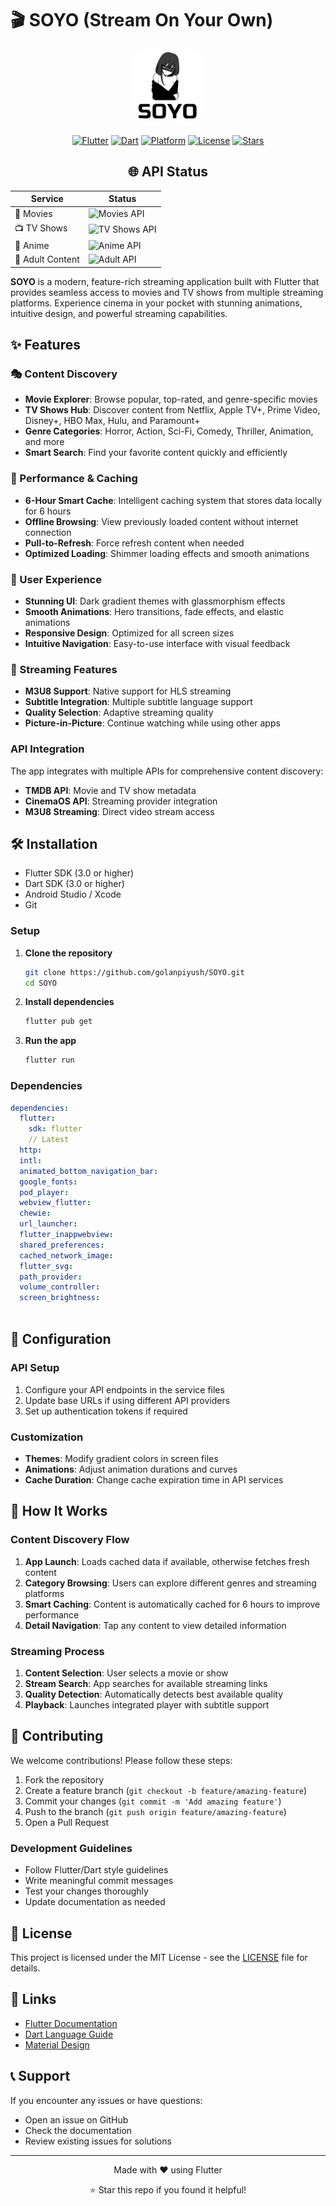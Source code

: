 # 🎬 SOYO (Stream On Your Own)
 
<div align="center">
  <img src="assets/icon/app_icon.png" alt="Soyo App Logo" width="120" height="120" style="border-radius: 20px;">
  
  [![Flutter](https://img.shields.io/badge/Flutter-3.0+-blue.svg)](https://flutter.dev/)
  [![Dart](https://img.shields.io/badge/Dart-3.0+-blue.svg)](https://dart.dev/)
  [![Platform](https://img.shields.io/badge/Platform-Android%20%7C%20iOS-green.svg)](https://flutter.dev/)
  [![License](https://img.shields.io/badge/License-MIT-yellow.svg)](LICENSE)
  [![Stars](https://img.shields.io/github/stars/golanpiyush/SOYO?style=social)](https://github.com/golanpiyush/SOYO/stargazers)

## 🌐 API Status

| Service      | Status |
|---------------|--------|
| 🎥 Movies     | ![Movies API](https://img.shields.io/website?url=https%3A%2F%2Fdb.cineby.app%2F3&label=Movies%20API&style=flat-square&up_message=buildpassing✅&down_message=buildfailing❌&logo=movie) |
| 📺 TV Shows   | ![TV Shows API](https://img.shields.io/website?url=https%3A%2F%2Fcinemaos.me&label=TV%20API&style=flat-square&up_message=buildpassing✅&down_message=buildfailing❌&logo=television) |
| 🎌 Anime      | ![Anime API](https://img.shields.io/website?url=https%3A%2F%2Fflixer.su&label=Anime%20API&style=flat-square&up_message=buildpassing✅&down_message=buildfailing❌&logo=anilist) |
| 🔞 Adult Content | ![Adult API](https://img.shields.io/website?url=https%3A%2F%2Fxhamster44.desi&label=Adult%20API&style=flat-square&up_message=buildpassing✅&down_message=buildfailing❌&logo=fire) |

</div>

**SOYO** is a modern, feature-rich streaming application built with Flutter that provides seamless access to movies and TV shows from multiple streaming platforms. Experience cinema in your pocket with stunning animations, intuitive design, and powerful streaming capabilities.

## ✨ Features

### 🎭 Content Discovery
- **Movie Explorer**: Browse popular, top-rated, and genre-specific movies
- **TV Shows Hub**: Discover content from Netflix, Apple TV+, Prime Video, Disney+, HBO Max, Hulu, and Paramount+
- **Genre Categories**: Horror, Action, Sci-Fi, Comedy, Thriller, Animation, and more
- **Smart Search**: Find your favorite content quickly and efficiently

### 🚀 Performance & Caching
- **6-Hour Smart Cache**: Intelligent caching system that stores data locally for 6 hours
- **Offline Browsing**: View previously loaded content without internet connection
- **Pull-to-Refresh**: Force refresh content when needed
- **Optimized Loading**: Shimmer loading effects and smooth animations

### 🎨 User Experience
- **Stunning UI**: Dark gradient themes with glassmorphism effects
- **Smooth Animations**: Hero transitions, fade effects, and elastic animations
- **Responsive Design**: Optimized for all screen sizes
- **Intuitive Navigation**: Easy-to-use interface with visual feedback

### 📱 Streaming Features
- **M3U8 Support**: Native support for HLS streaming
- **Subtitle Integration**: Multiple subtitle language support
- **Quality Selection**: Adaptive streaming quality
- **Picture-in-Picture**: Continue watching while using other apps


### API Integration
The app integrates with multiple APIs for comprehensive content discovery:

- **TMDB API**: Movie and TV show metadata
- **CinemaOS API**: Streaming provider integration
- **M3U8 Streaming**: Direct video stream access


## 🛠️ Installation
- Flutter SDK (3.0 or higher)
- Dart SDK (3.0 or higher)
- Android Studio / Xcode
- Git

### Setup
1. **Clone the repository**
   ```bash
   git clone https://github.com/golanpiyush/SOYO.git
   cd SOYO
   ```

2. **Install dependencies**
   ```bash
   flutter pub get
   ```

3. **Run the app**
   ```bash
   flutter run
   ```

### Dependencies
```yaml
dependencies:
  flutter:
    sdk: flutter
    // Latest
  http:
  intl:
  animated_bottom_navigation_bar:
  google_fonts:
  pod_player:
  webview_flutter:
  chewie: 
  url_launcher:
  flutter_inappwebview:
  shared_preferences:
  cached_network_image:
  flutter_svg:
  path_provider:
  volume_controller:
  screen_brightness:
  
```


## 🔧 Configuration

### API Setup
1. Configure your API endpoints in the service files
2. Update base URLs if using different API providers
3. Set up authentication tokens if required

### Customization
- **Themes**: Modify gradient colors in screen files
- **Animations**: Adjust animation durations and curves
- **Cache Duration**: Change cache expiration time in API services

## 🎯 How It Works

### Content Discovery Flow
1. **App Launch**: Loads cached data if available, otherwise fetches fresh content
2. **Category Browsing**: Users can explore different genres and streaming platforms
3. **Smart Caching**: Content is automatically cached for 6 hours to improve performance
4. **Detail Navigation**: Tap any content to view detailed information

### Streaming Process
1. **Content Selection**: User selects a movie or show
2. **Stream Search**: App searches for available streaming links
3. **Quality Detection**: Automatically detects best available quality
4. **Playback**: Launches integrated player with subtitle support


## 🤝 Contributing

We welcome contributions! Please follow these steps:

1. Fork the repository
2. Create a feature branch (`git checkout -b feature/amazing-feature`)
3. Commit your changes (`git commit -m 'Add amazing feature'`)
4. Push to the branch (`git push origin feature/amazing-feature`)
5. Open a Pull Request

### Development Guidelines
- Follow Flutter/Dart style guidelines
- Write meaningful commit messages
- Test your changes thoroughly
- Update documentation as needed

## 📄 License

This project is licensed under the MIT License - see the [LICENSE](LICENSE) file for details.

## 🔗 Links

- [Flutter Documentation](https://flutter.dev/docs)
- [Dart Language Guide](https://dart.dev/guides)
- [Material Design](https://material.io/)

## 📞 Support

If you encounter any issues or have questions:

- Open an issue on GitHub
- Check the documentation
- Review existing issues for solutions

---

<div align="center">
  <p>Made with ❤️ using Flutter</p>
  <p>⭐ Star this repo if you found it helpful!</p>
</div>
